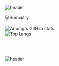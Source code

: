 ![header](https://capsule-render.vercel.app/api?type=waving&color=2E8B57&height=250&section=header&text=Hello%20World&fontSize=50&fontColor=ffffff&fontAlignY=40)


💻Summary

![Anurag's GitHub stats](https://github-readme-stats.vercel.app/api?username=kyseul513&show_icons=true&theme=vue&count_private=true)<br>
![Top Langs](https://github-readme-stats.vercel.app/api/top-langs/?username=kyseul513&layout=Demo&theme=vue)




<br><br><br>![header](https://capsule-render.vercel.app/api?type=soft&color=79b594&height=100&section=header)

<!--
**kyseul513/kyseul513** is a ✨ _special_ ✨ repository because its `README.md` (this file) appears on your GitHub profile.

Here are some ideas to get you started:

- 🔭 I’m currently working on ...
- 🌱 I’m currently learning ...
- 👯 I’m looking to collaborate on ...
- 🤔 I’m looking for help with ...
- 💬 Ask me about ...
- 📫 How to reach me: ...
- 😄 Pronouns: ...
- ⚡ Fun fact: ...
-->
